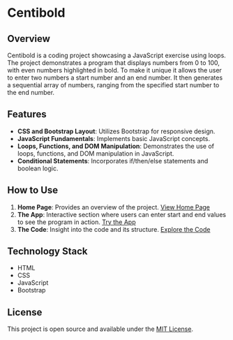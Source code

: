 # Centibold

## Overview
Centibold is a coding project showcasing a JavaScript exercise using loops. The project demonstrates a program that displays numbers from 0 to 100, with even numbers highlighted in bold. To make it unique it allows the user to enter two numbers a start number and an end number. It then generates a sequential array of numbers, ranging from the specified start number to the end number.

## Features
- **CSS and Bootstrap Layout**: Utilizes Bootstrap for responsive design.
- **JavaScript Fundamentals**: Implements basic JavaScript concepts.
- **Loops, Functions, and DOM Manipulation**: Demonstrates the use of loops, functions, and DOM manipulation in JavaScript.
- **Conditional Statements**: Incorporates if/then/else statements and boolean logic.

## How to Use
1. **Home Page**: Provides an overview of the project. [View Home Page](https://github.com/TheWebCoder/Centibold/blob/main/index.html)
2. **The App**: Interactive section where users can enter start and end values to see the program in action. [Try the App](https://github.com/TheWebCoder/Centibold/blob/main/app.html)
3. **The Code**: Insight into the code and its structure. [Explore the Code](https://github.com/TheWebCoder/Centibold/blob/main/code.html)

## Technology Stack
- HTML
- CSS
- JavaScript
- Bootstrap

## License
This project is open source and available under the [MIT License](LICENSE).
